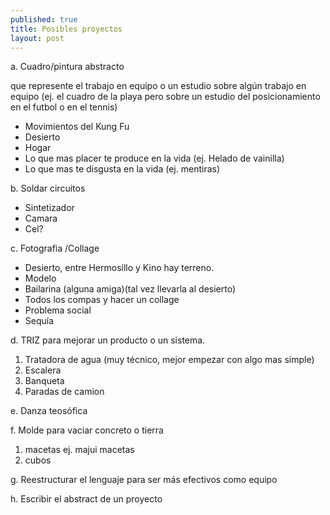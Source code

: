 ```yaml
---
published: true
title: Posibles proyectos
layout: post
---
```



a. Cuadro/pintura abstracto

  que represente el trabajo en equipo o un estudio sobre algún trabajo en equipo (ej. el cuadro de la playa pero sobre un estudio del posicionamiento en el futbol o en el tennis)
* Movimientos del Kung Fu
* Desierto
* Hogar
* Lo que mas placer te produce en la vida (ej. Helado de vainilla)
* Lo que mas te disgusta en la vida (ej. mentiras)


b. Soldar circuitos

* Sintetizador 
* Camara
* Cel?


c. Fotografia /Collage

* Desierto, entre Hermosillo y Kino hay terreno.
* Modelo
* Bailarina (alguna amiga)(tal vez llevarla al desierto)
* Todos los compas y hacer un collage 
* Problema social 
* Sequía



d. TRIZ para mejorar un producto o un sistema.

1. Tratadora de agua (muy técnico, mejor empezar con algo mas simple)
2. Escalera
3. Banqueta
4. Paradas de camion


e. Danza teosófica

f. Molde para vaciar concreto o tierra

1. macetas ej. majui macetas
2. cubos

g. Reestructurar el lenguaje para ser más efectivos como equipo 

h. Escribir el abstract de un proyecto